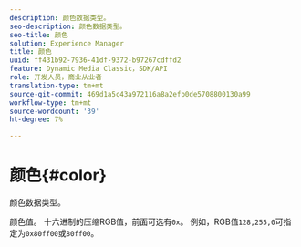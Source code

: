 ```yaml
---
description: 颜色数据类型。
seo-description: 颜色数据类型。
seo-title: 颜色
solution: Experience Manager
title: 颜色
uuid: ff431b92-7936-41df-9372-b97267cdffd2
feature: Dynamic Media Classic，SDK/API
role: 开发人员，商业从业者
translation-type: tm+mt
source-git-commit: 469d1a5c43a972116a8a2efb0de5708800130a99
workflow-type: tm+mt
source-wordcount: '39'
ht-degree: 7%

---
```



# 颜色{#color}

颜色数据类型。

颜色值。 十六进制的压缩RGB值，前面可选有`0x`。 例如，RGB值`128,255,0`可指定为`0x80ff00`或`80ff00`。
